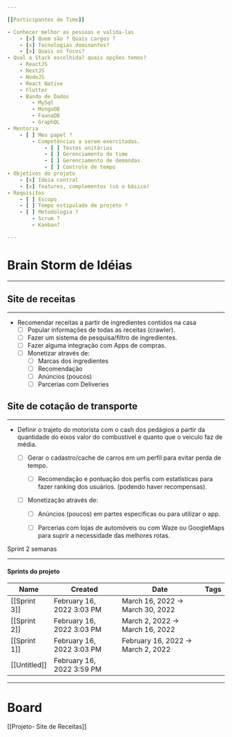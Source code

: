 ```yaml
---

[[Participantes do Time]]

- Conhecer melhor as pessoas e valida-las
    - [x] Quem são ? Quais cargos ?
    - [x] Tecnologias dominantes?
    - [x] Quais os focos?
- Qual a Stack escolhida? quais opções temos?
    - ReactJS
    - NextJS
    - NodeJS
    - React Native
    - Flutter
    - Bando de Dados
        - MySql
        - MongoDB
        - FaunaDB
        - GraphQL
- Mentoria
    - [ ] Meu papel ?
        - Competências a serem exercitadas.
            - [ ] Testes unitários
            - [ ] Gerenciamento do time
            - [ ] Gerenciamento de demandas
            - [ ] Controle de tempo
- Objetivos do projeto
    - [x] Ideia central
    - [x] features, complementos (só o básico)
- Requisitos
    - [ ] Escopo
    - [ ] Tempo estipulado de projeto ?
    - [ ] Metodologia ?
        - Scrum ?
        - Kanban?

---
```


# Brain Storm de Idéias

---

## Site de receitas

---

- Recomendar receitas a partir de ingredientes contidos na casa
    - [ ] Popular informações de todas as receitas (crawler).
    - [ ] Fazer um sistema de pesquisa/filtro de ingredientes.
    - [ ] Fazer alguma integração com Apps de compras.
    - [ ] Monetizar através de:
        - [ ] Marcas dos ingredientes
        - [ ] Recomendação
        - [ ] Anúncios (poucos)
        - [ ] Parcerias com Deliveries

## Site de cotação de transporte

---

- Definir o trajeto do motorista com o cash dos pedágios a partir da quantidade do eixos valor do combustível e quanto que o veiculo faz de média.
    - [ ] Gerar o cadastro/cache de carros em um perfil para evitar perda de tempo.
        - [ ] Recomendação e pontuação dos perfis com estatísticas para fazer ranking dos usuários. (podendo haver recompensas).
    - [ ] Monetização através de:
        
        - [ ] Anúncios (poucos) em partes específicas ou para utilizar o app.
        - [ ] Parcerias com lojas de automóveis ou com Waze ou GoogleMaps para suprir a necessidade das melhores rotas.
        
          
        

  

Sprint 2 semanas  
  

  

---

#### Sprints do projeto

|Name|Created|Date|Tags|
|---|---|---|---|
|[[Sprint 3]]|February 16, 2022 3:03 PM|March 16, 2022 → March 30, 2022||
|[[Sprint 2]]|February 16, 2022 3:03 PM|March 2, 2022 → March 16, 2022||
|[[Sprint 1]]|February 16, 2022 3:03 PM|February 16, 2022 → March 2, 2022||
|[[Untitled]]|February 16, 2022 3:59 PM|||

  
  

  

---

# Board

[[Projeto- Site de Receitas]]